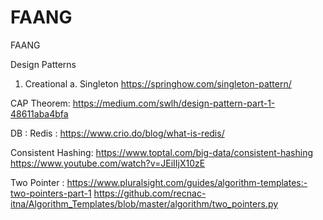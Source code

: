 # FAANG
FAANG

Design Patterns
1. Creational 
   a. Singleton
   https://springhow.com/singleton-pattern/
   
   
CAP Theorem:
https://medium.com/swlh/design-pattern-part-1-48611aba4bfa

DB :
Redis :
https://www.crio.do/blog/what-is-redis/

Consistent Hashing:
https://www.toptal.com/big-data/consistent-hashing
https://www.youtube.com/watch?v=JEiIIjX10zE

Two Pointer :
https://www.pluralsight.com/guides/algorithm-templates:-two-pointers-part-1
https://github.com/recnac-itna/Algorithm_Templates/blob/master/algorithm/two_pointers.py
